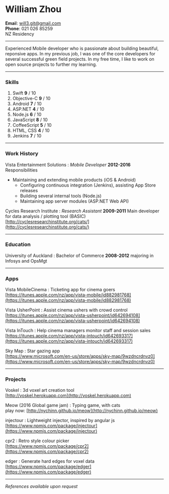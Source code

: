 # William Zhou  
**Emai**l: will3.git@gmail.com  	
**Phone**: 021 026 85259  
NZ Residency

------

Experienced Mobile developer who is passionate about building beautiful, reponsive apps. In my previous job, I was one of the core developers for several successful green field projects. In my free time, I like to work on open source projects to further my learning.

------

### Skills

1. Swift        **9** / 10
1. Objective-C  **9** / 10
1. Android      **7** / 10
1. ASP.NET      **4** / 10
1. Node.js      **6** / 10
1. JavaScript   **8** / 10
1. CoffeeScript **5** / 10
1. HTML, CSS    **4** / 10
1. Jenkins      **7** / 10

------

### Work History

Vista Entertainment Solutions
: *Mobile Developer*
  __2012-2016__
  Responsibilities  
  * Maintaining and extending mobile products \(iOS & Android\)  
	* Configuring continuous integration \(Jenkins\), assisting App Store releases  
	* Building several internal tools \(Node.js\)  
	* Maintaining app server modules \(ASP.NET Web API\)  

Cycles Research Institute
: *Research Assistant*
  __2009-2011__
  Main developer for data analysis / plotting tool \(BASIC\)  
  [http://cyclesresearchinstitute.org/cats/](http://cyclesresearchinstitute.org/cats/)

------

### Education

University of Auckland
: Bachelor of Commerce
	__2008-2012__
	majoring in Infosys and OpsMgt

------

### Apps

Vista MobileCinema
: Ticketing app for cinema goers  
  [https://itunes.apple.com/nz/app/vista-mobile/id882981768](https://itunes.apple.com/nz/app/vista-mobile/id882981768)

Vista UsherPoint
: Assist cinema ushers with crowd control  
  [https://itunes.apple.com/nz/app/vista-usherpoint/id642694108](https://itunes.apple.com/nz/app/vista-usherpoint/id642694108)

Vista InTouch
: Help cinema managers monitor staff and session sales  
  [https://itunes.apple.com/nz/app/vista-intouch/id642693317](https://itunes.apple.com/nz/app/vista-intouch/id642693317)

Sky Map
: Star gazing app  
  [https://www.microsoft.com/en-us/store/apps/sky-map/9wzdncrdnvz0](https://www.microsoft.com/en-us/store/apps/sky-map/9wzdncrdnvz0)

------

### Projects

Voskel
: 3d voxel art creation tool  
  [http://voskel.herokuapp.com](http://voskel.herokuapp.com)

Meow \(2016 Global game jam\)
: Typing game, with cats  
  play now: [http://nychinn.github.io/meow](http://nychinn.github.io/meow)

injectour
: Lightweight injector, inspired by angular js  
  [https://www.npmjs.com/package/injectour](https://www.npmjs.com/package/injectour)

cpr2
: Retro style colour picker  
  [https://www.npmjs.com/package/cpr2](https://www.npmjs.com/package/cpr2)

edger
: Generate hard edges for voxel data  
  [https://www.npmjs.com/package/edger](https://www.npmjs.com/package/edger)

------

*References available upon request*